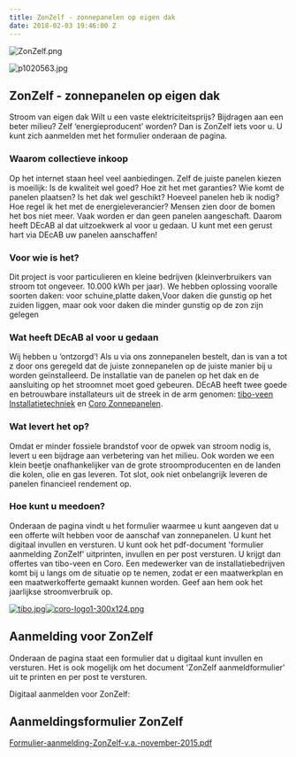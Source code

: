 ```yaml
---
title: ZonZelf - zonnepanelen op eigen dak
date: 2018-02-03 19:46:00 Z
---
```


![ZonZelf.png](/uploads/ZonZelf.png)

![p1020563.jpg](/uploads/p1020563.jpg)

## ZonZelf - zonnepanelen op eigen dak

Stroom van eigen dak
Wilt u een vaste elektriciteitsprijs? Bijdragen aan een beter milieu? Zelf ‘energieproducent’ worden? Dan is ZonZelf iets voor u. U kunt zich aanmelden met het formulier onderaan de pagina.

### Waarom collectieve inkoop

Op het internet staan heel veel aanbiedingen. Zelf de juiste panelen kiezen is moeilijk: Is de kwaliteit wel goed? Hoe zit het met garanties? Wie komt de panelen plaatsen? Is het dak wel geschikt? Hoeveel panelen heb ik nodig? Hoe regel ik het met de energieleverancier? Mensen zien door de bomen het bos niet meer. Vaak worden er dan geen panelen aangeschaft. Daarom heeft DEcAB al dat uitzoekwerk al voor u gedaan. U kunt met een gerust hart via DEcAB uw panelen aanschaffen!

### Voor wie is het?

Dit project is voor particulieren en kleine bedrijven (kleinverbruikers van stroom tot ongeveer. 10.000 kWh per jaar). We hebben oplossing vooralle soorten daken: voor schuine,platte daken,Voor daken die gunstig op het zuiden liggen, maar ook voor daken die minder gunstig op de zon zijn gelegen

### Wat heeft DEcAB al voor u gedaan

Wij hebben u ‘ontzorgd’! Als u via ons zonnepanelen bestelt, dan is van a tot z door ons geregeld dat de juiste zonnepanelen op de juiste manier bij u worden geïnstalleerd. De installatie van de panelen op het dak en de aansluiting op het stroomnet moet goed gebeuren. DEcAB heeft twee goede en betrouwbare installateurs uit de streek in de arm genomen: [tibo-veen Installatietechniek](http://www.tibo-veen.nl/) en [Coro Zonnepanelen](https://www.coro-zonnepanelen.nl/).

### Wat levert het op?

Omdat er minder fossiele brandstof voor de opwek van stroom nodig is, levert u een bijdrage aan verbetering van het milieu. Ook worden we een klein beetje onafhankelijker van de grote stroomproducenten en de landen die kolen, olie en gas leveren. Tot slot, ook niet onbelangrijk leveren de panelen financieel rendement op.

### Hoe kunt u meedoen?

Onderaan de pagina vindt u het formulier waarmee u kunt aangeven dat u een offerte wilt hebben voor de aanschaf van zonnepanelen. U kunt het digitaal invullen en versturen. U kunt ook het pdf-document 'formulier aanmelding ZonZelf' uitprinten, invullen en per post versturen. U krijgt dan offertes van tibo-veen en Coro.
Een medewerker van de installatiebedrijven komt bij u langs om de situatie op te nemen, zodat er een maatwerkplan en een maatwerkofferte gemaakt kunnen worden. Geef aan hem ook het jaarlijkse stroomverbruik op.

[![tibo.jpg](/uploads/tibo.jpg)](http://www.tibo-veen.nl/)[![coro-logo1-300x124.png](/uploads/coro-logo1-300x124.png)](https://www.coro-zonnepanelen.nl/)

## Aanmelding voor ZonZelf

Onderaan de pagina staat een formulier dat u digitaal kunt invullen en versturen.
Het is ook mogelijk om het document 'ZonZelf aanmeldformulier' uit te printen en per post te versturen.

Digitaal aanmelden voor ZonZelf:

## Aanmeldingsformulier ZonZelf

[Formulier-aanmelding-ZonZelf-v.a.-november-2015.pdf](/uploads/Formulier-aanmelding-ZonZelf-v.a.-november-2015.pdf)